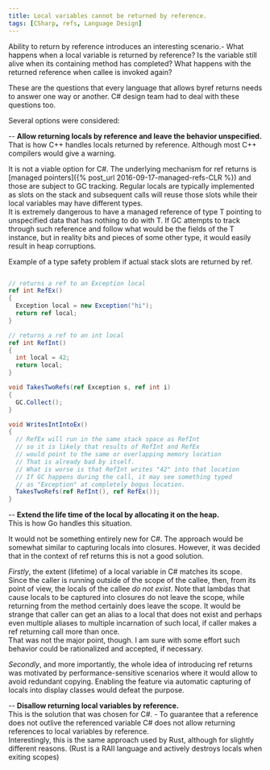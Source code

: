 ```yaml
---
title: Local variables cannot be returned by reference.
tags: [CSharp, refs, Language Design]
---
```

Ability to return by reference introduces an interesting scenario.- What happens when a local variable is returned by reference? Is the variable still alive when its containing method has completed? What happens with the returned reference when callee is invoked again?

These are the questions that every language that allows byref returns needs to answer one way or another. C# design team had to deal with these questions too.

Several options were considered:  

-- **Allow returning locals by reference and leave the behavior unspecified.**  
That is how C++ handles locals returned by reference. Although most C++ compilers would give a warning.  

It is not a viable option for C#. The underlying mechanism for ref returns is [managed pointers]({% post_url 2016-09-17-managed-refs-CLR %}) and those are subject to GC tracking. Regular locals are typically implemented as slots on the stack and subsequent calls will reuse those slots while their local variables may have different types.  
It is extremely dangerous to have a managed reference of type T pointing to unspecified data that has nothing to do with T. If GC attempts to track through such reference and follow what would be the fields of the T instance, but in reality bits and pieces of some other type, it would easily result in heap corruptions.  

Example of a type safety problem if actual stack slots are returned by ref.

```cs

// returns a ref to an Exception local
ref int RefEx()
{
  Exception local = new Exception("hi");
  return ref local;
}

// returns a ref to an int local
ref int RefInt()
{
  int local = 42;
  return local;
}

void TakesTwoRefs(ref Exception s, ref int i)
{
  GC.Collect();
}

void WritesIntIntoEx()
{
  // RefEx will run in the same stack space as RefInt
  // so it is likely that results of RefInt and RefEx
  // would point to the same or overlapping memory location
  // That is already bad by itself.
  // What is worse is that RefInt writes "42" into that location
  // If GC happens during the call, it may see something typed
  // as "Exception" at completely bogus location.
  TakesTwoRefs(ref RefInt(), ref RefEx());
}
```

-- **Extend the life time of the local by allocating it on the heap.**   
This is how Go handles this situation.  

It would not be something entirely new for C#. The approach would be somewhat similar to capturing locals into closures. However, it was decided that in the context of ref returns this is not a good solution.  

*Firstly*, the extent (lifetime) of a local variable in C# matches its scope. Since the caller is running outside of the scope of the callee, then, from its point of view, the locals of the callee _do not exist_. Note that lambdas that cause locals to be captured into closures do not leave the scope, while returning from the method certainly does leave the scope. It would be strange that caller can get an alias to a local that does not exist and perhaps even multiple aliases to multiple incarnation of such local, if caller makes a ref returning call more than once.  
That was not the major point, though. I am sure with some effort such behavior could be rationalized and accepted, if necessary.

*Secondly*, and more importantly, the whole idea of introducing ref returns was motivated by performance-sensitive scenarios where it would allow to avoid redundant copying. Enabling the feature via automatic capturing of locals into display classes would defeat the purpose.

-- **Disallow returning local variables by reference.**  
This is the solution that was chosen for C#. - To guarantee that a reference does not outlive the referenced variable C# does not allow returning references to local variables by reference.  
Interestingly, this is the same approach used by Rust, although for slightly different reasons. (Rust is a RAII language and actively destroys locals when exiting scopes)
